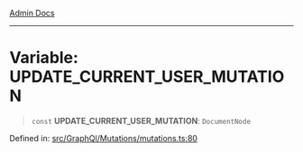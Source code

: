 [Admin Docs](/)

---

# Variable: UPDATE_CURRENT_USER_MUTATION

> `const` **UPDATE_CURRENT_USER_MUTATION**: `DocumentNode`

Defined in: [src/GraphQl/Mutations/mutations.ts:80](https://github.com/PalisadoesFoundation/talawa-admin/blob/main/src/GraphQl/Mutations/mutations.ts#L80)
